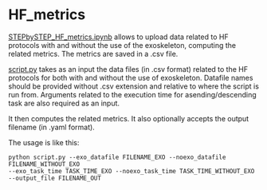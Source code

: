 # HF_metrics

[STEPbySTEP_HF_metrics.ipynb](STEPbySTEP_HF_metrics.ipynb) allows to upload data related to HF protocols with and without the use of the exoskeleton, computing the related metrics. The metrics are saved in a .csv file.

[script.py](script.py) takes as an input the data files (in .csv format) related to the HF protocols for both with and without the use of exoskeleton. Datafile names should be provided without .csv extension and relative to where the script is run from. Arguments related to the execution time for asending/descending task are also required as an input.

It then computes the related metrics. It also optionally accepts the output filename (in .yaml format). 


The usage is like this:
```
python script.py --exo_datafile FILENAME_EXO --noexo_datafile FILENAME_WITHOUT_EXO 
--exo_task_time TASK_TIME_EXO --noexo_task_time TASK_TIME_WITHOUT_EXO
--output_file FILENAME_OUT
```
